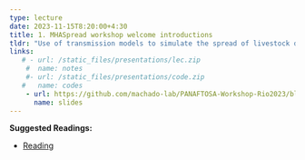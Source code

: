 ```yaml
---
type: lecture
date: 2023-11-15T8:20:00+4:30
title: 1. MHASpread workshop welcome introductions
tldr: "Use of transmission models to simulate the spread of livestock diseases."
links: 
   # - url: /static_files/presentations/lec.zip
    #  name: notes
    #- url: /static_files/presentations/code.zip
   #   name: codes
    - url: https://github.com/machado-lab/PANAFTOSA-Workshop-Rio2023/blob/main/static_files/lectures/4_MHASpread_workshop_introduction_to_transmission_models.pdf
      name: slides
---
```


**Suggested Readings:**
- [Reading](https://www.biorxiv.org/content/10.1101/2022.06.14.496159v3)